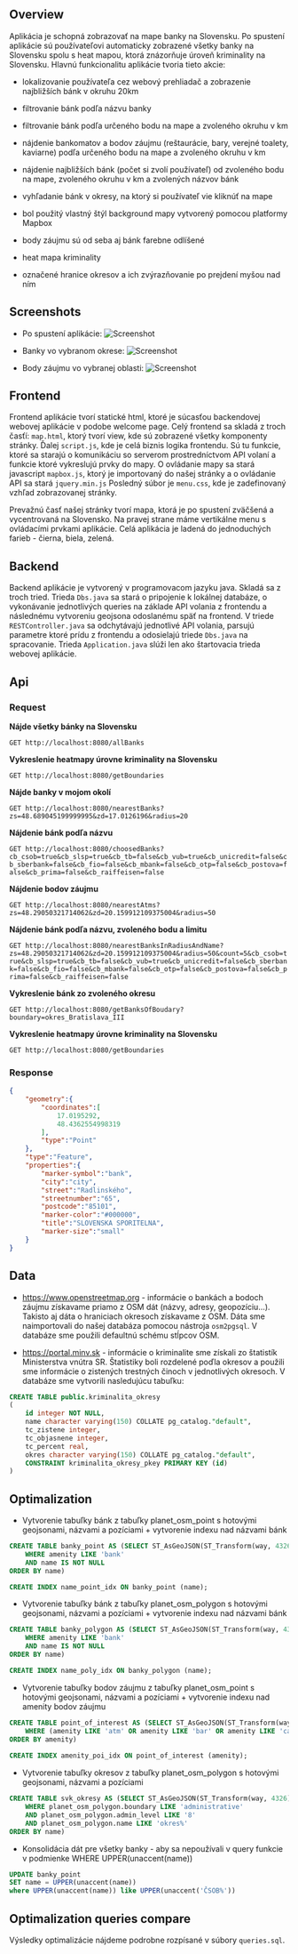 ## Overview

Aplikácia je schopná zobrazovať na mape banky na Slovensku. Po spustení aplikácie sú používateľovi automaticky zobrazené všetky banky na Slovensku spolu s heat mapou, ktorá znázorňuje úroveň kriminality na Slovensku. Hlavnú funkcionalitu aplikácie tvoria tieto akcie:

- lokalizovanie používateľa cez webový prehliadač a zobrazenie najbližších bánk v okruhu 20km
- filtrovanie bánk podľa názvu banky
- filtrovanie bánk podľa určeného bodu na mape a zvoleného okruhu v km
- nájdenie bankomatov a bodov záujmu (reštaurácie, bary, verejné toalety, kaviarne) podľa určeného bodu na mape a zvoleného okruhu v km
- nájdenie najbližších bánk (počet si zvolí používateľ) od zvoleného bodu na mape, zvoleného okruhu v km a zvolených názvov bánk
- vyhľadanie bánk v okresy, na ktorý si používateľ vie kliknúť na mape

- bol použitý vlastný štýl background mapy vytvorený pomocou platformy Mapbox
- body záujmu sú od seba aj bánk farebne odlíšené
- heat mapa kriminality
- označené hranice okresov a ich zvýrazňovanie po prejdení myšou nad ním


## Screenshots

* Po spustení aplikácie:
![Screenshot](zakladny2.png)

* Banky vo vybranom okrese:
![Screenshot](v_okrese.png)

* Body záujmu vo vybranej oblasti:
![Screenshot](poi.png)


## Frontend

Frontend aplikácie tvorí statické html, ktoré je súcasťou backendovej webovej aplikácie v podobe welcome page. Celý frontend sa skladá z troch časťí: `map.html`, ktorý tvorí view, kde sú zobrazené všetky komponenty stránky. Ďalej `script.js`, kde je celá biznis logika frontendu. Sú tu funkcie, ktoré sa starajú o komunikáciu so serverom prostredníctvom API volaní a funkcie ktoré vykreslujú prvky do mapy. O ovládanie mapy sa stará javascript `mapbox.js`, ktorý je importovaný do našej stránky a o ovládanie API sa stará `jquery.min.js` Posledný súbor je `menu.css`, kde je zadefinovaný vzhľad zobrazovanej stránky.

Prevažnú časť našej stránky tvorí mapa, ktorá je po spustení zväčšená a vycentrovaná na Slovensko. Na pravej strane máme vertikálne menu s ovládacími prvkami aplikácie. Celá aplikácia je ladená do jednoduchých farieb - čierna, biela, zelená.


## Backend

Backend aplikácie je vytvorený v programovacom jazyku java. Skladá sa z troch tried. Trieda `Dbs.java` sa stará o pripojenie k lokálnej databáze, o vykonávanie jednotlivých queries na základe API volania z frontendu a následnému vytvoreniu geojsona odoslanému späť na frontend. V triede `RESTController.java` sa odchytávajú jednotlivé API volania, parsujú parametre ktoré prídu z frontendu a odosielajú triede `Dbs.java` na spracovanie. Trieda `Application.java` slúži len ako štartovacia trieda webovej aplikácie.


## Api

### Request

**Nájde všetky bánky na Slovensku**

`GET http://localhost:8080/allBanks`

**Vykreslenie heatmapy úrovne kriminality na Slovensku**

`GET http://localhost:8080/getBoundaries`

**Nájde banky v mojom okolí**

`GET http://localhost:8080/nearestBanks?zs=48.689045199999995&zd=17.0126196&radius=20`

**Nájdenie bánk podľa názvu**

`GET http://localhost:8080/choosedBanks?cb_csob=true&cb_slsp=true&cb_tb=false&cb_vub=true&cb_unicredit=false&cb_sberbank=false&cb_fio=false&cb_mbank=false&cb_otp=false&cb_postova=false&cb_prima=false&cb_raiffeisen=false`

**Nájdenie bodov záujmu**

`GET http://localhost:8080/nearestAtms?zs=48.29050321714062&zd=20.159912109375004&radius=50`

**Nájdenie bánk podľa názvu, zvoleného bodu a limitu**

`GET http://localhost:8080/nearestBanksInRadiusAndName?zs=48.29050321714062&zd=20.159912109375004&radius=50&count=5&cb_csob=true&cb_slsp=true&cb_tb=false&cb_vub=true&cb_unicredit=false&cb_sberbank=false&cb_fio=false&cb_mbank=false&cb_otp=false&cb_postova=false&cb_prima=false&cb_raiffeisen=false`

**Vykreslenie bánk zo zvoleného okresu**

`GET http://localhost:8080/getBanksOfBoudary?boundary=okres_Bratislava_III`

**Vykreslenie heatmapy úrovne kriminality na Slovensku**

`GET http://localhost:8080/getBoundaries`

### Response

```JSON
{  
	"geometry":{  
		"coordinates":[  
			17.0195292,
			48.4362554998319  
		],  
		"type":"Point"  
	},  
	"type":"Feature",  
	"properties":{  
		"marker-symbol":"bank",  
		"city":"city",  
		"street":"Radlinského",  
		"streetnumber":"65",  
		"postcode":"85101",  
		"marker-color":"#000000",  
		"title":"SLOVENSKA SPORITELNA",  
		"marker-size":"small"  
	}  
}
```


## Data

* https://www.openstreetmap.org - informácie o bankách a bodoch záujmu získavame priamo z OSM dát (názvy, adresy, geopozíciu...). Takisto aj dáta o hraniciach okresoch získavame z OSM. Dáta sme naimportovali do našej databáza pomocou nástroja `osm2pgsql`. V databáze sme použili defaultnú schému stĺpcov OSM.

* https://portal.minv.sk - informácie o kriminalite sme získali zo štatistík Ministerstva vnútra SR. Štatistiky boli rozdelené poďla okresov a použili sme informácie o zistených trestných činoch v jednotlivých okresoch. V databáze sme vytvorili nasledujúcu tabuľku:

```SQL
CREATE TABLE public.kriminalita_okresy
(
    id integer NOT NULL,
    name character varying(150) COLLATE pg_catalog."default",
    tc_zistene integer,
    tc_objasnene integer,
    tc_percent real,
    okres character varying(150) COLLATE pg_catalog."default",
    CONSTRAINT kriminalita_okresy_pkey PRIMARY KEY (id)
)
```


## Optimalization

* Vytvorenie tabuľky bánk z tabuľky planet_osm_point s hotovými geojsonami, názvami a pozíciami + vytvorenie indexu nad názvami bánk

```SQL
CREATE TABLE banky_point AS (SELECT ST_AsGeoJSON(ST_Transform(way, 4326)) AS result, name, tags, way FROM planet_osm_point 
	WHERE amenity LIKE 'bank' 
	AND name IS NOT NULL
ORDER BY name)	

CREATE INDEX name_point_idx ON banky_point (name);
```

* Vytvorenie tabuľky bánk z tabuľky planet_osm_polygon s hotovými geojsonami, názvami a pozíciami + vytvorenie indexu nad názvami bánk

```SQL
CREATE TABLE banky_polygon AS (SELECT ST_AsGeoJSON(ST_Transform(way, 4326)) AS result, name, tags, way FROM planet_osm_point 
	WHERE amenity LIKE 'bank' 
	AND name IS NOT NULL
ORDER BY name)	

CREATE INDEX name_poly_idx ON banky_polygon (name);
```

* Vytvorenie tabuľky bodov záujmu z tabuľky planet_osm_point s hotovými geojsonami, názvami a pozíciami + vytvorenie indexu nad amenity bodov záujmu

```SQL
CREATE TABLE point_of_interest AS (SELECT ST_AsGeoJSON(ST_Transform(way, 4326)) AS result, operator, amenity, way FROM planet_osm_point 
	WHERE (amenity LIKE 'atm' OR amenity LIKE 'bar' OR amenity LIKE 'cafe' OR amenity LIKE 'restaurant' OR amenity LIKE 'toilets')
ORDER BY amenity)
	
CREATE INDEX amenity_poi_idx ON point_of_interest (amenity);
```

* Vytvorenie tabuľky okresov z tabuľky planet_osm_polygon s hotovými geojsonami, názvami a pozíciami

```SQL
CREATE TABLE svk_okresy AS (SELECT ST_AsGeoJSON(ST_Transform(way, 4326)) AS result, planet_osm_polygon.name, planet_osm_polygon.way FROM planet_osm_polygon 
	WHERE planet_osm_polygon.boundary LIKE 'administrative' 
	AND planet_osm_polygon.admin_level LIKE '8'
	AND planet_osm_polygon.name LIKE 'okres%'
ORDER BY name)
```

* Konsolidácia dát pre všetky banky - aby sa nepoužívali v query funkcie v podmienke WHERE UPPER(unaccent(name))

```SQL
UPDATE banky_point
SET name = UPPER(unaccent(name))
where UPPER(unaccent(name)) like UPPER(unaccent('ČSOB%'))
```

## Optimalization queries compare

Výsledky optimalizácie nájdeme podrobne rozpísané v súbory `queries.sql`.
